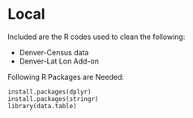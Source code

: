# Local

Included are the R codes used to clean the following:
* Denver-Census data
* Denver-Lat Lon Add-on

Following R Packages are Needed:
``` {r}
install.packages(dplyr)
install.packages(stringr)
library(data.table)
```